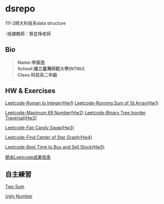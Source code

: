 # dsrepo

111-2師大科技系data structure

-授課教師：蔡芸琤老師

## Bio  
>**Name:李宸逸**  
>**School:國立臺灣師範大學(NTNU)**  
>**Class:科技系二年級**  

## HW & Exercises

[Leetcode-Roman to Integer(Hw1)](https://youtu.be/N-W8owIbUX4)
[Leetcode-Running Sum of 1d Array(Hw1)](https://youtu.be/Wrccv631H0I)

[Leetcode-Maximum 69 Number(Hw2)](https://youtu.be/-C-j_RLZ0c4)
[Leetcode-Binary Tree Inorder Traversal(Hw2)](https://youtu.be/Z3a_RVUh6SM)

[Leetcode-Fair Candy Swap(Hw3)](https://youtu.be/0wKVKfhBU3I)

[Leetcode-Find Center of Star Graph(Hw4)](https://youtu.be/W440vPYtcjI)

[Leetcode-Best Time to Buy and Sell Stock(Hw5)](https://youtu.be/QtVKjzKG8Uk)

[期末Leetcode成果發表](https://youtu.be/aWhtQWcPpoM)

## 自主練習

[Two Sum](https://youtu.be/vuM-ge24r-c)

[Ugly Number](https://youtu.be/wzPXNTf8Ino)
